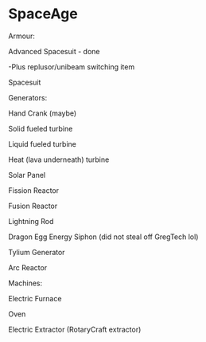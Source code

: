 SpaceAge
========

Armour:

Advanced Spacesuit - done

-Plus replusor/unibeam switching item

Spacesuit


Generators:

Hand Crank (maybe)

Solid fueled turbine

Liquid fueled turbine

Heat (lava underneath) turbine

Solar Panel

Fission Reactor

Fusion Reactor

Lightning Rod

Dragon Egg Energy Siphon (did not steal off GregTech lol)

Tylium Generator

Arc Reactor


Machines:

Electric Furnace

Oven

Electric Extractor (RotaryCraft extractor)


Power Storage:

Basic Battery/Capacitor

Advanced Battery/Capacitor

Quantum Capacitor



